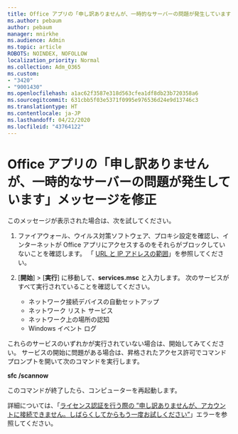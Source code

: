 ```yaml
---
title: Office アプリの「申し訳ありませんが、一時的なサーバーの問題が発生しています」メッセージの修正
ms.author: pebaum
author: pebaum
manager: mnirkhe
ms.audience: Admin
ms.topic: article
ROBOTS: NOINDEX, NOFOLLOW
localization_priority: Normal
ms.collection: Adm_O365
ms.custom:
- "3420"
- "9001430"
ms.openlocfilehash: a1ac62f3587e318d563cfea1df8db23b720358a6
ms.sourcegitcommit: 631cbb5f03e5371f0995e976536d24e9d13746c3
ms.translationtype: HT
ms.contentlocale: ja-JP
ms.lasthandoff: 04/22/2020
ms.locfileid: "43764122"
---
```

# <a name="fixing-the-office-apps-sorry-we-are-having-temporary-server-issues-message"></a>Office アプリの「申し訳ありませんが、一時的なサーバーの問題が発生しています」メッセージを修正

このメッセージが表示された場合は、次を試してください。

1. ファイアウォール、ウイルス対策ソフトウェア、プロキシ設定を確認し、インターネットが Office アプリにアクセスするのをそれらがブロックしていないことを確認します。 「 [URL と IP アドレスの範囲](https://docs.microsoft.com/office365/enterprise/urls-and-ip-address-ranges)」を参照してください。

2. [**開始**] > [**実行**] に移動して、**services.msc** と入力します。 次のサービスがすべて実行されていることを確認してください。
    - ネットワーク接続デバイスの自動セットアップ
    - ネットワーク リスト サービス
    - ネットワーク上の場所の認知
    - Windows イベント ログ

これらのサービスのいずれかが実行されていない場合は、開始してみてください。 サービスの開始に問題がある場合は、昇格されたアクセス許可でコマンド プロンプトを開いて次のコマンドを実行します。

**sfc /scannow**

このコマンドが終了したら、コンピューターを再起動します。

詳細については、「[ライセンス認証を行う際の ”申し訳ありませんが、アカウントに接続できません。しばらくしてからもう一度お試しください”](https://docs.microsoft.com/office/troubleshoot/activation-installation/issue-when-activate-office-from-office-365)」エラーを参照してください。